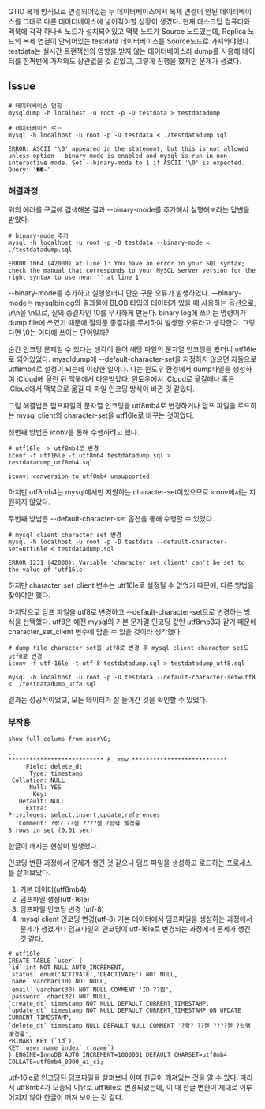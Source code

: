GTID 복제 방식으로 연결되어있는 두 데이터베이스에서 복제 연결이 안된 데이터베이스를 그대로 다른 데이터베이스에 넣어줘야할 상황이 생겼다. 현재 데스크탑 컴퓨터와 맥북에 각각 하나씩 노드가 설치되어있고 맥북 노드가 Source 노드였는데, Replica 노드의 복제 연결이 안되어있는 testdata 데이터베이스를 Source노드로 가져와야했다. testdata는 실시간 트랜잭션의 영향을 받지 않는 데이터베이스라 dump를 사용해 데이터를 한꺼번에 가져와도 상관없을 것 같았고, 그렇게 진행을 했지만 문제가 생겼다.

## Issue
```
# 데이터베이스 덤핑
mysqldump -h localhost -u root -p -D testdata > testdatadump
```

```
# 데이터베이스 로드
mysql -h localhost -u root -p -D testdata < ./testdatadump.sql

ERROR: ASCII '\0' appeared in the statement, but this is not allowed unless option --binary-mode is enabled and mysql is run in non-interactive mode. Set --binary-mode to 1 if ASCII '\0' is expected. Query: '��-'.
```

### 해결과정
위의 에러를 구글에 검색해본 결과 --binary-mode를 추가해서 실행해보라는 답변을 받았다.

```
# binary-mode 추가
mysql -h localhost -u root -p -D testdata --binary-mode < ./testdatadump.sql

ERROR 1064 (42000) at line 1: You have an error in your SQL syntax; check the manual that corresponds to your MySQL server version for the right syntax to use near '' at line 1
```

--binary-mode를 추가하고 실행했더니 단순 구문 오류가 발생하였다.  --binary-mode는 mysqlbinlog의 결과물에 BLOB 타입의 데이터가 있을 때 사용하는 옵션으로, \\r\\n을 \\n으로, 질의 종결자인 \\0를 무시하게 만든다. binary log에 쓰이는 명령어가 dump file에 쓰였기 때문에 질의문 종결자를 무시하여 발생한 오류라고 생각한다. 그렇다면 \\0는 어디에 쓰이는 단어일까? 

순간 인코딩 문제일 수 있다는 생각이 들어 해당 파일의 문자열 인코딩을 봤더니 utf16le로 되어있었다. mysqldump에 --default-character-set을 지정하지 않으면 자동으로 utf8mb4로 설정이 되는데 이상한 일이다. 나는 윈도우 환경에서 dump파일을 생성하여 iCloud에 올린 뒤 맥북에서 다운받았다. 윈도우에서 iCloud로 옮길때나 혹은 iCloud에서 맥북으로 옮길 때 파일 인코딩 방식이 바뀐 것 같았다.

그럼 해결법은 덤프파일의 문자열 인코딩을 utf8mb4로 변경하거나 덤프 파일을 로드하는 mysql client의 character-set을 utf16le로 바꾸는 것이었다. 

첫번째 방법은 iconv를 통해 수행하려고 했다.

```
# utf16le -> utf8mb4로 변경
iconf -f utf16le -t utf8mb4 testdatadump.sql > testdatadump_utf8mb4.sql

iconv: conversion to utf8mb4 unsupported
```
하지만 utf8mb4는 mysql에서만 지원하는 character-set이었으므로 iconv에서는 지원하지 않았다.

두번째 방법은 --default-character-set 옵션을 통해 수행할 수 있었다.
```
# mysql client character set 변경
mysql -h localhost -u root -p -D testdata --default-character-set=utf16le < testdatadump.sql

ERROR 1231 (42000): Variable 'character_set_client' can't be set to the value of 'utf16le'
```
하지만 character_set_client 변수는 utf16le로 설정될 수 없었기 때문에, 다른 방법을 찾아야만 했다.

마지막으로 덤프 파일을 utf8로 변경하고 --default-character-set으로 변경하는 방식을 선택했다.
utf8은 예전 mysql의 기본 문자열 인코딩 값인 utf8mb3과 같기 때문에 character_set_client 변수에 담을 수 있을 것이라 생각했다.

```
# dump file character set을 utf8로 변경 후 mysql client character set도 utf8로 변경
iconv -f utf-16le -t utf-8 testdatadump.sql > testdatadump_utf8.sql

mysql -h localhost -u root -p -D testdata --default-character-set=utf8 < ./testdatadump_utf8.sql
```
결과는 성공적이었고, 모든 데이터가 잘 들어간 것을 확인할 수 있었다.

### 부작용

```
show full colums from user\G;

...
*************************** 8. row ***************************
     Field: delete_dt
      Type: timestamp
 Collation: NULL
      Null: YES
       Key:
   Default: NULL
     Extra:
Privileges: select,insert,update,references
   Comment: ?좎? ??젣 ????젣 ?쇱떆 湲곕줉
8 rows in set (0.01 sec)
```
한글이 깨지는 현상이 발생했다. 

인코딩 변환 과정에서 문제가 생긴 것 같으니 덤프 파일을 생성하고 로드하는 프로세스를 살펴보았다.
1. 기본 데이터(utf8mb4)
2. 덤프파일 생성(utf-16le)
3. 덤프파일 인코딩 변경 (utf-8)
4. mysql client 인코딩 변경(utf-8)
기본 데이터에서 덤프파일을 생성하는 과정에서 문제가 생겼거나 덤프파일의 인코딩이 utf-16le로 변경되는 과정에서 문제가 생긴 것 같다.
```
# utf16le
CREATE TABLE `user` (
`id` int NOT NULL AUTO_INCREMENT,
`status` enum('ACTIVATE','DEACTIVATE') NOT NULL,
`name` varchar(10) NOT NULL,
`email` varchar(30) NOT NULL COMMENT 'ID ??븷',
`password` char(32) NOT NULL,
`create_dt` timestamp NOT NULL DEFAULT CURRENT_TIMESTAMP,
`update_dt` timestamp NOT NULL DEFAULT CURRENT_TIMESTAMP ON UPDATE CURRENT_TIMESTAMP,
`delete_dt` timestamp NULL DEFAULT NULL COMMENT '?좎? ??젣 ????젣 ?쇱떆 湲곕줉',
PRIMARY KEY (`id`),
KEY `user_name_index` (`name`)
) ENGINE=InnoDB AUTO_INCREMENT=1000001 DEFAULT CHARSET=utf8mb4 COLLATE=utf8mb4_0900_ai_ci;
```
utf-16le로 인코딩된 덤프파일을 살펴보니 이미 한글이 깨져있는 것을 알 수 있다. 따라서 utf8mb4가 모종의 이유로 utf16le로 변경되었는데, 이 때 한글 변환이 제대로 이루어지지 않아 한글이 깨져 보이는 것 같다.